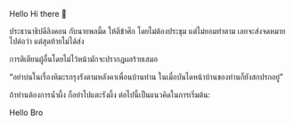 Hello Hi there 👋

<!--
**Adenan131/Adenan131** is a ✨ _special_ ✨ repository because its `README.md` (this file) appears on your GitHub profile.

Here are some ideas to get you started:

ต่อไปนี้เป็นแนวคิดในการเริ่มต้น:

 - 🔭 ฉันกำลังทำงานกับ ...
 - 🌱 ฉันกำลังเรียนรู้ ...
 - 👯 ฉันกำลังมองหาที่จะทำงานร่วมกันใน ...
 - 🤔 ฉันกำลังมองหาความช่วยเหลือเกี่ยวกับ ...
 - 💬 สอบถามเกี่ยวกับ ...
 - 📫 วิธีติดต่อฉัน: ...
 - 😄 คำสรรพนาม: ...
 - ⚡ เรื่องน่ารู้: ......ต่อไปนี้เป็นแนวคิดในการเริ่มต้น:
-->
ประธานาธิปดีลิงคอน กับนายพลมี้ด
ให้ตีข้าศึก โดยไม่ต้องประชุม แต่ไม่ยอมทำตาม
เลยจะส่งจดหมายไปต่อว่า แต่สุดท้ายไม่ได้ส่ง

การติเตียนผู้อื่นโดยไม่ไว้หน้ามักจะปรากฎผลร้ายเสมอ

“อย่าบ่นในเรื่องหิมะรกรุงรังตามหลังคาเพื่อนบ้านท่าน ในเมื่อบันไดหน้าบ้านของท่านก็ยังสกปรกอยู่”

ถ้าท่านต้องการน้ำผึ้ง ก็อย่าไปแตะรังผึ้ง
ต่อไปนี้เป็นแนวคิดในการเริ่มต้น:

Hello
Bro
